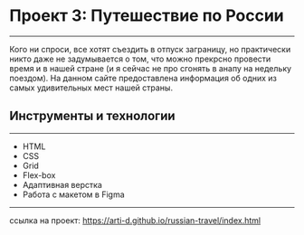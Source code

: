 # Проект 3: Путешествие по России

------

Кого ни спроси, все хотят съездить в отпуск заграницу, но практически никто даже не задумывается о том, что можно прекрсно провести время и в нашей стране (и я сейчас не про сгонять в анапу на недельку поездом).
На данном сайте предоставлена информация об одних из самых удивительных мест нашей страны.

## Инструменты и технологии
------
- HTML
- CSS
- Grid
- Flex-box
- Адаптивная верстка
- Работа с макетом в Figma
------

ссылка на проект: https://arti-d.github.io/russian-travel/index.html